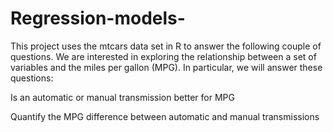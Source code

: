# Regression-models-

This project uses the mtcars data set in R to answer the following couple of questions. We are interested in exploring the relationship between a set of variables and the miles per gallon (MPG). In particular, we will answer these questions:

Is an automatic or manual transmission better for MPG

Quantify the MPG difference between automatic and manual transmissions
